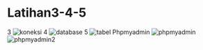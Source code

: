 # Latihan3-4-5

3
![koneksi](https://user-images.githubusercontent.com/41880161/54068331-499f4d00-427e-11e9-8596-351b0f55d728.jpeg)
4
![database](https://user-images.githubusercontent.com/41880161/54068330-499f4d00-427e-11e9-927a-a3eed64fc3db.jpeg)
5
![tabel](https://user-images.githubusercontent.com/41880161/54068329-499f4d00-427e-11e9-9f22-242f3d33e29a.jpeg)
Phpmyadmin
![phpmyadmin](https://user-images.githubusercontent.com/41880161/54068332-4a37e380-427e-11e9-8a86-006e9352bee1.jpeg)
![phpmyadmin2](https://user-images.githubusercontent.com/41880161/54068333-4ad07a00-427e-11e9-8bae-fb82cf996e4e.jpeg)
